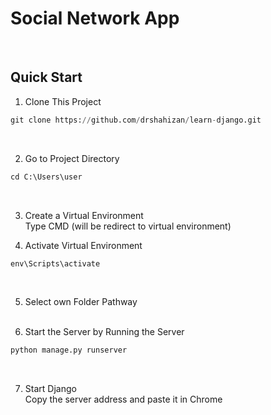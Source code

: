 <h1>Social Network App </h1>

&nbsp;
<h2>Quick Start</h2>


1. Clone This Project<br>
```python
git clone https://github.com/drshahizan/learn-django.git
```
&nbsp;

2. Go to Project Directory<br>
```python
cd C:\Users\user
```
&nbsp;

3. Create a Virtual Environment<br>
Type CMD (will be redirect to virtual environment)
&nbsp;

5. Activate Virtual Environment<br>
```python
env\Scripts\activate
```
&nbsp;

5. Select own Folder Pathway<br>
&nbsp;

6. Start the Server by Running the Server
```python
python manage.py runserver
```
&nbsp;

7. Start Django<br>
Copy the server address and paste it in Chrome
